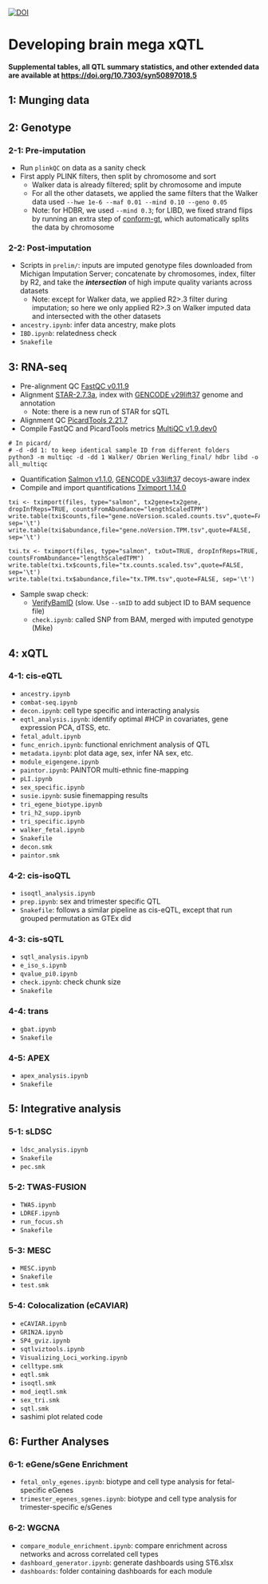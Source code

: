 [![DOI](https://zenodo.org/badge/268661500.svg)](https://zenodo.org/badge/latestdoi/268661500)

# Developing brain mega xQTL
**Supplemental tables, all QTL summary statistics, and other extended data are available at https://doi.org/10.7303/syn50897018.5**
## 1: Munging data
## 2: Genotype
### 2-1: Pre-imputation
- Run `plinkQC` on data as a sanity check
- First apply PLINK filters, then split by chromosome and sort
    - Walker data is already filtered; split by chromosome and impute
    - For all the other datasets, we applied the same filters that the Walker data used `--hwe 1e-6 --maf 0.01 --mind 0.10 --geno 0.05`
    - Note: for HDBR, we used `--mind 0.3`; for LIBD, we fixed strand flips by running an extra step of [conform-gt](https://faculty.washington.edu/browning/conform-gt.html), which automatically splits the data by chromosome
### 2-2: Post-imputation
- Scripts in `prelim/`: inputs are imputed genotype files downloaded from Michigan Imputation Server; concatenate by chromosomes, index, filter by R2, and take the ***intersection*** of high impute quality variants across datasets
    - Note: except for Walker data, we applied R2>.3 filter during imputation; so here we only applied R2>.3 on Walker imputed data and intersected with the other datasets
- `ancestry.ipynb`: infer data ancestry, make plots
- `IBD.ipynb`: relatedness check
- `Snakefile`
## 3: RNA-seq
-   Pre-alignment QC [FastQC v0.11.9](https://github.com/s-andrews/FastQC)
-   Alignment [STAR-2.7.3a](https://github.com/alexdobin/STAR), index with [GENCODE v29lift37](https://www.gencodegenes.org/) genome and annotation
    - Note: there is a new run of STAR for sQTL
-   Alignment QC [PicardTools 2.21.7](https://github.com/broadinstitute/picard)
-   Compile FastQC and PicardTools metrics [MultiQC v1.9.dev0](https://github.com/ewels/MultiQC)
```
# In picard/
# -d -dd 1: to keep identical sample ID from different folders
python3 -m multiqc -d -dd 1 Walker/ Obrien Werling_final/ hdbr libd -o all_multiqc
```
-   Quantification [Salmon v1.1.0](https://salmon.readthedocs.io/en/latest/), [GENCODE v33lift37](https://www.gencodegenes.org/) decoys-aware index
-   Compile and import quantifications [Tximport 1.14.0](https://bioconductor.org/packages/devel/bioc/vignettes/tximport/inst/doc/tximport.html)

```{R}
txi <- tximport(files, type="salmon", tx2gene=tx2gene, dropInfReps=TRUE, countsFromAbundance="lengthScaledTPM")
write.table(txi$counts,file="gene.noVersion.scaled.counts.tsv",quote=FALSE, sep='\t')
write.table(txi$abundance,file="gene.noVersion.TPM.tsv",quote=FALSE, sep='\t')

txi.tx <- tximport(files, type="salmon", txOut=TRUE, dropInfReps=TRUE, countsFromAbundance="lengthScaledTPM")
write.table(txi.tx$counts,file="tx.counts.scaled.tsv",quote=FALSE, sep='\t')
write.table(txi.tx$abundance,file="tx.TPM.tsv",quote=FALSE, sep='\t')
```
-   Sample swap check: 
    + [VerifyBamID](https://genome.sph.umich.edu/wiki/VerifyBamID) (slow. Use `--smID` to add subject ID to BAM sequence file)
    + `check.ipynb`: called SNP from BAM, merged with imputed genotype (Mike)
## 4: xQTL
### 4-1: cis-eQTL
- `ancestry.ipynb`
- `combat-seq.ipynb`
- `decon.ipynb`: cell type specific and interacting analysis
- `eqtl_analysis.ipynb`: identify optimal #HCP in covariates, gene expression PCA, dTSS, etc.
- `fetal_adult.ipynb`
- `func_enrich.ipynb`: functional enrichment analysis of QTL
- `metadata.ipynb`: plot data age, sex, infer NA sex, etc.
- `module_eigengene.ipynb`
- `paintor.ipynb`: PAINTOR multi-ethnic fine-mapping 
- `pLI.ipynb`
- `sex_specific.ipynb`
- `susie.ipynb`: susie finemapping results
- `tri_egene_biotype.ipynb`
- `tri_h2_supp.ipynb`
- `tri_specific.ipynb`
- `walker_fetal.ipynb`
- `Snakefile`
- `decon.smk`
- `paintor.smk`
### 4-2: cis-isoQTL
- `isoqtl_analysis.ipynb`
- `prep.ipynb`: sex and trimester specific QTL
- `Snakefile`: follows a similar pipeline as cis-eQTL, except that run grouped permutation as GTEx did
### 4-3: cis-sQTL
- `sqtl_analysis.ipynb`
- `e_iso_s.ipynb`
- `qvalue_pi0.ipynb`
- `check.ipynb`: check chunk size
- `Snakefile`
### 4-4: trans
- `gbat.ipynb`
- `Snakefile`
### 4-5: APEX
- `apex_analysis.ipynb`
- `Snakefile`
## 5: Integrative analysis
### 5-1: sLDSC 
- `ldsc_analysis.ipynb`
- `Snakefile`
- `pec.smk`
### 5-2: TWAS-FUSION
- `TWAS.ipynb`
- `LDREF.ipynb`
- `run_focus.sh`
- `Snakefile`
### 5-3: MESC
- `MESC.ipynb`
- `Snakefile`
-  `test.smk`
### 5-4: Colocalization (eCAVIAR)
- `eCAVIAR.ipynb`
- `GRIN2A.ipynb`
- `SP4_gviz.ipynb`
- `sqtlviztools.ipynb`
- `Visualizing_Loci_working.ipynb`
- `celltype.smk`
- `eqtl.smk`
- `isoqtl.smk`
- `mod_ieqtl.smk`
- `sex_tri.smk`
- `sqtl.smk`
- sashimi plot related code
## 6: Further Analyses
### 6-1: eGene/sGene Enrichment
- `fetal_only_egenes.ipynb`: biotype and cell type analysis for fetal-specific eGenes
- `trimester_egenes_sgenes.ipynb`: biotype and cell type analysis for trimester-specific e/sGenes
### 6-2: WGCNA
- `compare_module_enrichment.ipynb`: compare enrichment across networks and across correlated cell types
- `dashboard_generator.ipynb`: generate dashboards using ST6.xlsx
- `dashboards`: folder containing dashboards for each module
